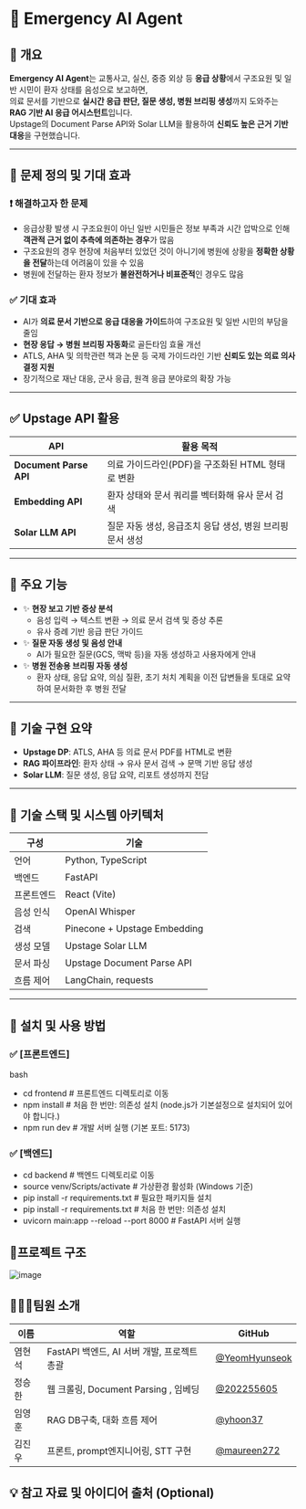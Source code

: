 # 🚨 Emergency AI Agent 

## 📌 개요
**Emergency AI Agent**는 교통사고, 실신, 중증 외상 등 **응급 상황**에서 구조요원 및 일반 시민이 환자 상태를 음성으로 보고하면,  
의료 문서를 기반으로 **실시간 응급 판단, 질문 생성, 병원 브리핑 생성**까지 도와주는 **RAG 기반 AI 응급 어시스턴트**입니다.  
Upstage의 Document Parse API와 Solar LLM을 활용하여 **신뢰도 높은 근거 기반 대응**을 구현했습니다.

---

## 🎯 문제 정의 및 기대 효과

### ❗ 해결하고자 한 문제
- 응급상황 발생 시 구조요원이 아닌 일반 시민들은 정보 부족과 시간 압박으로 인해 **객관적 근거 없이 추측에 의존하는 경우**가 많음
- 구조요원의 경우 현장에 처음부터 있었던 것이 아니기에 병원에 상황을 **정확한 상황을 전달**하는데 어려움이 있을 수 있음
- 병원에 전달하는 환자 정보가 **불완전하거나 비표준적**인 경우도 많음

### ✅ 기대 효과
- AI가 **의료 문서 기반으로 응급 대응을 가이드**하여 구조요원 및 일반 시민의 부담을 줄임
- **현장 응답 → 병원 브리핑 자동화**로 골든타임 효율 개선
- ATLS, AHA 및 의학관련 책과 논문 등 국제 가이드라인 기반 **신뢰도 있는 의료 의사결정 지원**
- 장기적으로 재난 대응, 군사 응급, 원격 응급 분야로의 확장 가능

---

## ✅ Upstage API 활용

| API | 활용 목적 |
|-----|------------|
| **Document Parse API** | 의료 가이드라인(PDF)을 구조화된 HTML 형태로 변환 |
| **Embedding API** | 환자 상태와 문서 쿼리를 벡터화해 유사 문서 검색 |
| **Solar LLM API** | 질문 자동 생성, 응급조치 응답 생성, 병원 브리핑 문서 생성 |

---

## 🚀 주요 기능

- ✨ **현장 보고 기반 증상 분석**
  - 음성 입력 → 텍스트 변환 → 의료 문서 검색 및 증상 추론
  - 유사 증례 기반 응급 판단 가이드
- ✨ **질문 자동 생성 및 음성 안내**
  - AI가 필요한 질문(GCS, 맥박 등)을 자동 생성하고 사용자에게 안내
- ✨ **병원 전송용 브리핑 자동 생성**
  - 환자 상태, 응답 요약, 의심 질환, 초기 처치 계획을 이전 답변들을 토대로 요약하여 문서화한 후 병원 전달

---

## 🔬 기술 구현 요약

- **Upstage DP**: ATLS, AHA 등 의료 문서 PDF를 HTML로 변환
- **RAG 파이프라인**: 환자 상태 → 유사 문서 검색 → 문맥 기반 응답 생성
- **Solar LLM**: 질문 생성, 응답 요약, 리포트 생성까지 전담

---

## 🧰 기술 스택 및 시스템 아키텍처

| 구성 | 기술 |
|------|------|
| 언어 | Python, TypeScript |
| 백엔드 | FastAPI |
| 프론트엔드 | React (Vite) |
| 음성 인식 | OpenAI Whisper |
| 검색 | Pinecone + Upstage Embedding |
| 생성 모델 | Upstage Solar LLM |
| 문서 파싱 | Upstage Document Parse API |
| 흐름 제어 | LangChain, requests |

---

## 🔧 설치 및 사용 방법

### ✅ [프론트엔드]

bash
- cd frontend            # 프론트엔드 디렉토리로 이동
- npm install            # 처음 한 번만: 의존성 설치 (node.js가 기본설정으로 설치되어 있어야 합니다.)
- npm run dev            # 개발 서버 실행 (기본 포트: 5173)

### ✅ [백엔드]
- cd backend                         # 백엔드 디렉토리로 이동
- source venv/Scripts/activate       # 가상환경 활성화 (Windows 기준)
- pip install -r requirements.txt    # 필요한 패키지들 설치
- pip install -r requirements.txt    # 처음 한 번만: 의존성 설치
- uvicorn main:app --reload --port 8000  # FastAPI 서버 실행


## 📁프로젝트 구조
![image](https://github.com/user-attachments/assets/c78dafc2-ab9e-4b1e-a2fd-64811cf2003f)


## 🧑‍🤝‍🧑팀원 소개 
| 이름  | 역할                | GitHub                                     |
| --- | ----------------- | ------------------------------------------ |
| 염현석 | FastAPI 백엔드, AI 서버 개발, 프로젝트 총괄 | [@YeomHyunseok](https://github.com/YeomHyunseok) |
| 정승한 | 웹 크롤링, Document Parsing , 임베딩 | [@202255605](https://github.com/202255605)   |
| 임영훈 | RAG DB구축,  대화 흐름 제어 | [@yhoon37](https://github.com/yhoon37)   |
| 김진우 | 프론트, prompt엔지니어링, STT 구현 | [@maureen272](https://github.com/maureen272)   |


## 💡 참고 자료 및 아이디어 출처 (Optional)
